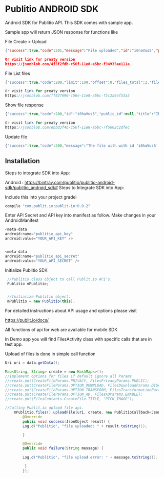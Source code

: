 # Publitio ANDROID SDK

Android SDK for Publitio API. This SDK comes with sample app.

Sample app will return JSON response for functions like

File Create > Upload

```json
{"success":true,"code":201,"message":"File uploaded","id":"i0haVus5","public_id":null,"title":"IMG_20180924_125120","description":"","tags":"","type":"image","extension":"jpg","size":200602,"width":960,"height":1280,"privacy":"public","option_download":"disabled","option_ad":"enabled","option_transform":"disabled","wm_id":null,"url_preview":"https://media.publit.io/file/i0haVus5.jpg","versions":0,"hits":0,"created_at":"2018-10-01 11:43:44","updated_at":"2018-10-01 11:43:44"}d_at":"2018-10-01 11:38:21","updated_at":"2018-10-01 11:38:21"}

Or visit link for preaty version
https://jsonblob.com/4f5f2fdb-c56f-11e8-a5bc-f94935ae111a
```

File List files
```php
{"success":true,"code":200,"limit":100,"offset":0,"files_total":2,"files_count":2,"files":[{"id":"6yMN6jw0","public_id":"PublicIdVIdeo","title":"Instagram Ad 600x600 Jumper GamePlay 60s","description":"My Description","tags":"tags, separated, with, comma","type":"video","extension":"mp4","size":17099068,"width":600,"height":600,"duration":59.630000000000003,"privacy":"public","option_download":"enabled","option_ad":"enabled","option_transform":"enabled","wm_id":null,"url_preview":"https://media.publit.io/file/PublicIdVIdeo.mp4","url_download":"https://media.publit.io/download/PublicIdVIdeo.mp4?at=eyJpdiI6IllkbTBaYnUxK1FcL2RrNVlJYWRHS1JRPT0iLCJ2YWx1ZSI6Ill3b3RiaVpjRFhuaFhpelZ6NEU1RUVwMlhVc3Urb1duZXIwek9aeUhOUkk9IiwibWFjIjoiOWRkYWI5YmQ0OWI4MmRhYTA3OWQyMjIzNjNmZDQzNWZiZGQ5YzIxY2VkM2Q2MmZlMmE5ZjNlNDI5YWM2NGQ0NiJ9","versions":5,"hits":28,"created_at":"2018-09-21 07:56:40","updated_at":"2018-10-01 11:04:48"},{"id":"akb7hD8k","public_id":null,"title":"publitoo logo 600x600x","description":"","tags":"","type":"image","extension":"png","size":15028,"width":600,"height":600,"privacy":"public","option_download":"enabled","option_ad":"enabled","option_transform":"enabled","wm_id":null,"url_preview":"https://media.publit.io/file/akb7hD8k.png","url_download":"https://media.publit.io/download/akb7hD8k.png?at=eyJpdiI6IklkckM1SUpudTZpd1dManRUd1A1cFE9PSIsInZhbHVlIjoiXC9hT3hUTWlzVzB1UTcxRXdOZ0tHVjhmbHg4REtnN0htcnpjWG93bGRvTEk9IiwibWFjIjoiYWY0ZGFiNmVjYmMxNzAxYjBkYzY3NWMyNjQzZTRiYzU2NWI1ZGQwYThmN2Y3YmJmMjgxN2RmODQ0NjkyNmFkNSJ9","versions":0,"hits":0,"created_at":"2018-09-21 08:12:07","updated_at":"2018-09-21 08:12:07"}]}

Or visit link for preaty version
https://jsonblob.com/ff837690-c56e-11e8-a5bc-f5c2a9af53a5
```

Show file response
```php
{"success":true,"code":200,"id":"i0haVus5","public_id":null,"title":"IMG_20180924_125120","description":"","tags":"","type":"image","extension":"jpg","size":200602,"width":960,"height":1280,"privacy":"public","option_download":"disabled","option_ad":"enabled","option_transform":"disabled","wm_id":null,"url_preview":"https://media.publit.io/file/i0haVus5.jpg","versions":0,"hits":0,"created_at":"2018-10-01 11:43:44","updated_at":"2018-10-01 11:43:44"}

Or visit link for preaty version
https://jsonblob.com/ebbd3f4b-c56f-11e8-a5bc-7f6602c2dfec
```

Update file
```php
{"success":true,"code":200,"message":"The file with with id 'i0haVus5' has been updated"}
```


## Installation
Steps to integrate SDK into App:

Android :
https://bintray.com/publitio/publitio-android-sdk/publitio_android_sdk#
Steps to Integrate SDK into App:


Include this into your project gradel

```java
compile "com.publit.io:publit-io:0.0.2"
```

Enter API Secret and API key into manifest as follow.
Make changes in your AndroidManifest

```php
<meta-data
android:name="publitio_api_key"
android:value="YOUR_API_KEY" />


<meta-data
android:name="publitio_api_secret"
android:value="YOUR_API_SECRET" />
```

Initialize Publitio SDK
```java
 //Publitio class object to call Publit.io API's.
 Publitio mPublitio;


 //Initialize Publitio object.
 mPublitio = new Publitio(this);
```   

For detailed instructions about API usage and options please visit

https://publit.io/docs/

All functions of api for web are available for mobile SDK.



In Demo app you will find FilesActivity class with specific calls that are in test app.

Upload of files is done in simple call function

```java
Uri uri = data.getData();

Map<String, String> create = new HashMap<>();
//Implement options for files if default ignore all Params
//create.put(CreateFileParams.PRIVACY, FilesPrivacyParams.PUBLIC);
//create.put(CreateFileParams.OPTION_DOWNLOAD, FilesDownloadParams.DISABLE);
//create.put(CreateFileParams.OPTION_TRANSFORM, FilesTransformationParams.DISABLE);
//create.put(CreateFileParams.OPTION_AD, FilesADParams.ENABLE);
//create.put(FilesContants.CreateFile.TITLE, "PICK_IMAGE");

//Calling Publit.io upload file api.
    mPublitio.files().uploadFile(uri, create, new PublitioCallback<JsonObject>() {
        @Override
        public void success(JsonObject result) {
        Log.d("Publitio", "file uploaded: " + result.toString());

        }

        @Override
        public void failure(String message) {
         
        Log.d("Publitio", "file upload error: " + message.toString());

         }
        });

```





